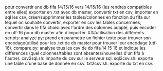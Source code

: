 pour convertir une db fifa 14/15/16 vers 14/15/16 (les rendres compatibles entre elles)
exporter en .txt avec db master, convertir txt en csv, importer en sql les csv, créer/supprimmer les tables/colonnes en fonction du fifa sur lequel on souhaite convertir,
exporter en csv les tables concernées, convertir dans le fifa choisi avec l'ordre des colonnes adapté, puis encoder en utf-16 pour db master afin d'importer.
###utilisation des différents scripts:
analyze.py: prend en paramètre un fichier texte pour trouver son encodage(utilisé pour les .txt de db master pour trouver leur encodage (utf-16).
compare.py: analyse tous les csv de db fifa 14 15 16 et indique les différences (quel colonnes/tables sont absentes/nouvelles d'un fifa à l'autre).
csv2sql.sh: importe du csv sur le serveur sql.
sql2csv.sh: exporte une table d'une base de donnée en csv.
txt2csv.sh: exporte du txt en csv.
